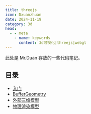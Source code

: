 ```yaml
---
title: threejs
icon: Dxuanzhuan
date: 2024-11-19
category: 3d
head:
  - - meta
    - name: keywords
      content: 3d可视化|threejs|webgl
---
```


此处是 Mr.Duan 存放的一些代码笔记。

## 目录

- [入门](basic)
- [BufferGeometry](geometry)
- [外部三维模型](blender)
- [物理渲染模型](pbr)
